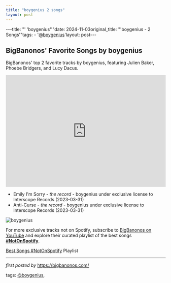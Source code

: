```yaml
---
title: "boygenius 2 songs"
layout: post
---
```

---title: "' 'boygenius''"date: 2024-11-03original_title: "'boygenius - 2 Songs'"tags:  - '[@boygenius](/tags/boygenius/)'layout: post---<h2>BigBanonos' Favorite Songs by boygenius</h2> <!-- Search Description --><p>BigBanonos' top 2 favorite tracks by boygenius, featuring Julien Baker, Phoebe Bridgers, and Lucy Dacus.</p> <!-- Spotify Playlist Embed --><iframe src="https://open.spotify.com/embed/playlist/6RxjdvS8SlYvoyDBqrEGl4?utm_source=generator" width="100%" height="352" frameBorder="0" allowfullscreen="" allow="autoplay; clipboard-write; encrypted-media; fullscreen; picture-in-picture" loading="lazy"></iframe> <!-- Song Listings --><ul> <li>Emily I'm Sorry - <em>the record</em> - boygenius under exclusive license to Interscope Records (2023-03-31)</li> <li>Anti-Curse - <em>the record</em> - boygenius under exclusive license to Interscope Records (2023-03-31)</li></ul> <!-- Image --><img src="https://media.them.us/photos/65bd3e64b81f3f58a8de327e/4:3/w_1704,h_1278,c_limit/boygenius.jpg" alt="boygenius"/><!--Subscribe and Playlist Links--><div>    <p>For more exclusive tracks not on Spotify, subscribe to <a href="https://www.youtube.com/[@BigBanonos](/tags/BigBanonos/)" target="_blank">BigBanonos on YouTube</a> and explore their curated playlist of the best songs <strong>[#NotOnSpotify](/tags/NotOnSpotify/)</strong>.</p>    <p><a href="https://www.youtube.com/playlist?list=PLtuNtuTatqI0kFahUCbtbfenC_ET5O_tr" target="_blank">Best Songs [#NotOnSpotify](/tags/NotOnSpotify/) Playlist<br /></a></p></div><hr /><p><em>first posted by</em> <a href="https://bigbanonos.com/" rel="noopener" target="_new">https://bigbanonos.com/</a></p><p>tags: [@boygenius](/tags/boygenius/),</p>